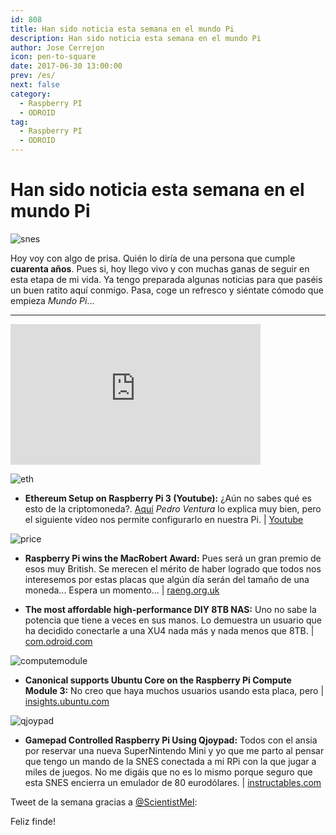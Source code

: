 ```yaml
---
id: 808
title: Han sido noticia esta semana en el mundo Pi
description: Han sido noticia esta semana en el mundo Pi
author: Jose Cerrejon
icon: pen-to-square
date: 2017-06-30 13:00:00
prev: /es/
next: false
category:
  - Raspberry PI
  - ODROID
tag:
  - Raspberry PI
  - ODROID
---
```


# Han sido noticia esta semana en el mundo Pi

![snes](/images/2017/06/snes.png)

Hoy voy con algo de prisa. Quién lo diría de una persona que cumple **cuarenta años**. Pues si, hoy llego vivo y con muchas ganas de seguir en esta etapa de mi vida. Ya tengo preparada algunas noticias para que paséis un buen ratito aquí conmigo. Pasa, coge un refresco y siéntate cómodo que empieza *Mundo Pi*...

- - -
<iframe width="400" height="225" src="https://www.youtube.com/embed/z3jaUfLbvCo?rel=0" frameborder="0" allowfullscreen></iframe>

![eth](/images/2017/06/eth.png)

* **Ethereum Setup on Raspberry Pi 3 (Youtube):** ¿Aún no sabes qué es esto de la criptomoneda?. [Aquí](https://www.pedroventura.com/internet/minar-ethereum-windows-linux/) *Pedro Ventura* lo explica muy bien, pero el siguiente vídeo nos permite configurarlo en nuestra Pi. | [Youtube](https://www.youtube.com/watch?v=hFWfr78T22U)

![price](/images/2017/06/price.png)

* **Raspberry Pi wins the MacRobert Award:** Pues será un gran premio de esos muy British. Se merecen el mérito de haber logrado que todos nos interesemos por estas placas que algún día serán del tamaño de una moneda... Espera un momento... | [raeng.org.uk](http://www.raeng.org.uk/grants-and-prizes/prizes-and-medals/awards/the-macrobert-award)

* **The most affordable high-performance DIY 8TB NAS:** Uno no sabe la potencia que tiene a veces en sus manos. Lo demuestra un usuario que ha decidido conectarle a una XU4 nada más y nada menos que 8TB. | [com.odroid.com](http://com.odroid.com/sigong/blog/blog_list.php?bid=185)

![computemodule](/images/2017/06/computemodule.png)

* **Canonical supports Ubuntu Core on the Raspberry Pi Compute Module 3:** No creo que haya muchos usuarios usando esta placa, pero | [insights.ubuntu.com](https://insights.ubuntu.com/2017/06/27/canonical-supports-ubuntu-core-on-the-raspberry-pi-compute-module/)

![qjoypad](/images/2017/06/qjoypad.png)

* **Gamepad Controlled Raspberry Pi Using Qjoypad:** Todos con el ansia por reservar una nueva SuperNintendo Mini y yo que me parto al pensar que tengo un mando de la SNES conectada a mi RPi con la que jugar a miles de juegos. No me digáis que no es lo mismo porque seguro que esta SNES encierra un emulador de 80 eurodólares. | [instructables.com](http://www.instructables.com/id/Gamepad-Controlled-Raspberry-Pi-Using-Qjoypad/)

Tweet de la semana gracias a [@ScientistMel](https://twitter.com/ScientistMel):




Feliz finde!